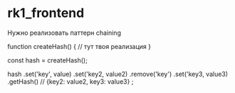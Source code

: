 # rk1_frontend

Нужно реализовать паттерн chaining

function createHash() {
// тут твоя реализация
}

const hash = createHash();

hash
.set('key', value)
.set('key2, value2)
.remove('key')
.set('key3, value3)
.getHash() // {key2: value2, key3: value3}
;
